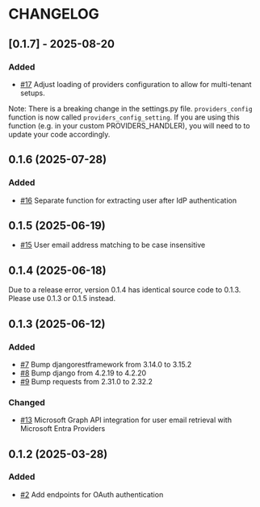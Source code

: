 # CHANGELOG

## [0.1.7] - 2025-08-20

### Added

- [#17](https://github.com/panevo/django-nexus-auth/pull/17) Adjust loading of providers configuration to allow for multi-tenant setups.

Note: There is a breaking change in the settings.py file. `providers_config` function is now called `providers_config_setting`. If you are using this function (e.g. in your custom PROVIDERS_HANDLER), you will need to to update your code accordingly.

## 0.1.6 (2025-07-28)

### Added

- [#16](https://github.com/panevo/django-nexus-auth/pull/16) Separate function for extracting user after IdP authentication

## 0.1.5 (2025-06-19)

- [#15](https://github.com/panevo/django-nexus-auth/pull/15) User email address matching to be case insensitive

## 0.1.4 (2025-06-18)

Due to a release error, version 0.1.4 has identical source code to 0.1.3. Please use 0.1.3 or 0.1.5 instead.

## 0.1.3 (2025-06-12)

### Added

- [#7](https://github.com/panevo/django-nexus-auth/pull/7) Bump djangorestframework from 3.14.0 to 3.15.2
- [#8](https://github.com/panevo/django-nexus-auth/pull/8) Bump django from 4.2.19 to 4.2.20
- [#9](https://github.com/panevo/django-nexus-auth/pull/6) Bump requests from 2.31.0 to 2.32.2

### Changed

- [#13](https://github.com/panevo/django-nexus-auth/pull/13) Microsoft Graph API integration for user email retrieval with Microsoft Entra Providers

## 0.1.2 (2025-03-28)

### Added

- [#2](https://github.com/panevo/django-nexus-auth/pull/2) Add endpoints for OAuth authentication
